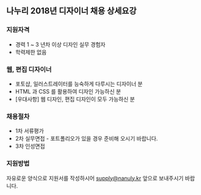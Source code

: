 ## 나누리 2018년 디자이너 채용 상세요강

### 지원자격
  - 경력 1 ~ 3 년차 이상 디자인 실무 경험자
  - 학력제한 없음

### 웹, 편집 디자이너
- 포토샵, 일러스트레이터를 능숙하게 다루시는 디자이너 분
- HTML 과 CSS 를 활용하여 디자인 가능하신 분
- [우대사항] 웹 디자인, 편집 디자인이 모두 가능하신 분

### 채용절차
 - 1차 서류평가
 - 2차 실무면접 - 포트폴리오가 있을 경우 준비해 오시기 바랍니다.
 - 3차 인성면접

### 지원방법
자유로운 양식으로 지원서를 작성하시어 supply@nanuly.kr 앞으로 보내주시기 바랍니다.
